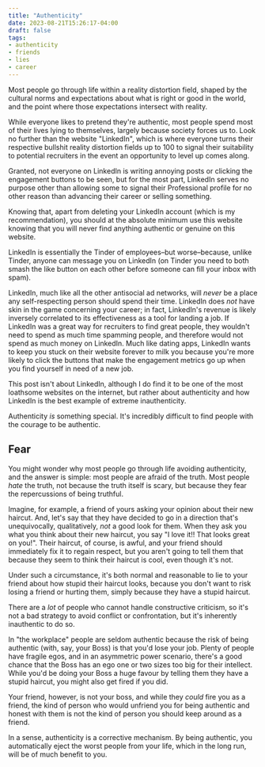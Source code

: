 ```yaml
---
title: "Authenticity"
date: 2023-08-21T15:26:17-04:00
draft: false
tags:
- authenticity
- friends
- lies
- career
---
```


Most people go through life within a reality distortion field, shaped by the
cultural norms and expectations about what is right or good in the world, and
the point where those expectations intersect with reality.

While everyone likes to pretend they're authentic, most people spend most of
their lives lying to themselves, largely because society forces us to. Look no
further than the website "LinkedIn", which is where everyone turns their
respective bullshit reality distortion fields up to 100 to signal their
suitability to potential recruiters in the event an opportunity to level up
comes along.

Granted, not everyone on LinkedIn is writing annoying posts or clicking the
engagement buttons to be seen, but for the most part, LinkedIn serves no purpose
other than allowing some to signal their Professional profile for no other
reason than advancing their career or selling something.

Knowing that, apart from deleting your LinkedIn account (which is my
recommendation), you should at the absolute minimum use this website knowing
that you will never find anything authentic or genuine on this website.

LinkedIn is essentially the Tinder of employees–but worse–because, unlike
Tinder, anyone can message you on LinkedIn (on Tinder you need to both smash
the like button on each other before someone can fill your inbox with spam).

LinkedIn, much like all the other antisocial ad networks, will _never_ be a
place any self-respecting person should spend their time. LinkedIn does _not_
have skin in the game concerning your career; in fact, LinkedIn's revenue is
likely inversely correlated to its effectiveness as a tool for landing a job.
If LinkedIn was a great way for recruiters to find great people, they wouldn't
need to spend as much time spamming people, and therefore would not spend as
much money on LinkedIn. Much like dating apps, LinkedIn wants to keep you
stuck on their website forever to milk you because you're more likely to click
the buttons that make the engagement metrics go up when you find yourself in
need of a new job.

This post isn't about LinkedIn, although I do find it to be one of the most
loathsome websites on the internet, but rather about authenticity and how
LinkedIn is the best example of extreme inauthenticity.

Authenticity _is_ something special. It's incredibly difficult to find
people with the courage to be authentic.

## Fear

You might wonder why most people go through life avoiding authenticity, and the
answer is simple: most people are afraid of the truth. Most people _hate_ the
truth, not because the truth itself is scary, but because they fear the
repercussions of being truthful.

Imagine, for example, a friend of yours asking your opinion about their new
haircut. And, let's say that they have decided to go in a direction that's
unequivocally, qualitatively, _not_ a good look for them. When they ask you
what you think about their new haircut, you say "I love it!! That looks great
on you!". Their haircut, of course, is awful, and your friend should
immediately fix it to regain respect, but you aren't going to tell them that
because they seem to think their haircut is cool, even though it's not.

Under such a circumstance, it's both normal and reasonable to lie to
your friend about how stupid their haircut looks, because you don't want to
risk losing a friend or hurting them, simply because they have a stupid
haircut.

There are a _lot_ of people who cannot handle constructive criticism, so it's
not a bad strategy to avoid conflict or confrontation, but it's inherently
inauthentic to do so.

In "the workplace" people are seldom authentic because the risk of
being authentic (with, say, your Boss) is that you'd lose your job. Plenty of
people have fragile egos, and in an asymmetric power scenario, there's a good
chance that the Boss has an ego one or two sizes too big for their intellect.
While you'd be doing your Boss a huge favour by telling them they have a stupid
haircut, you might also get fired if you did.

Your friend, however, is not your boss, and while they _could_ fire you as a
friend, the kind of person who would unfriend you for being authentic and
honest with them is not the kind of person you should keep around as a friend.

In a sense, authenticity is a corrective mechanism. By being authentic, you
automatically eject the worst people from your life, which in the long run,
will be of much benefit to you.
